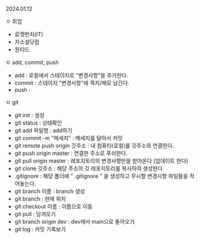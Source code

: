 2024.01.12

ㅇ 취업

- 로켓펀치(IT)
- 자소설닷컴
- 원티드

ㅇ add, commit, push

- add : 로컬에서 스테이지로 "변경사항"을 추가한다.
- commit : 스테이지 "변경사항"에 쪽지/메모 남긴다.
- push :

ㅇ git

- git init : 생성
- git status : 상태확인
- git add 파일명 : add하기
- git commit -m "메세지" : 메세지를 달아서 커밋
- git remote push origin 깃주소 : 내 컴퓨터(로컬)를 깃주소와 연결한다.
- git push origin master : 연결한 주소로 푸쉬한다.
- git pull origin master : 레포지토리의 변경사항만을 받아온다 (업데이트 한다)
- git clone 깃주소 : 해당 주소의 깃 레포지토리를 복사하여 생성한다.
- .gitignore : 해당 폴더에 " .gitignore " 을 생성하고 무시할 변경사항 파일들을 적어놓는다.
- git branch 이름 : branch 생성
- git branch : 현재 위치
- git checkout 이름 : 이름으로 이동
- git pull : 당겨오기
- git branch origin dev : dev에서 main으로 돌아오기
- git log : 커밋 기록보기
